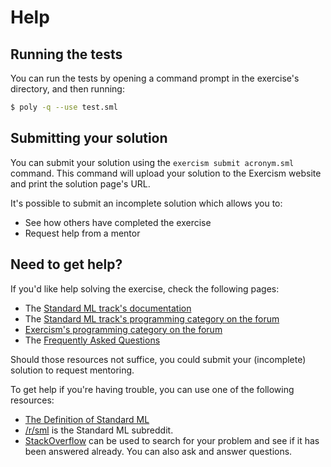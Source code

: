 # Help

## Running the tests

You can run the tests by opening a command prompt in the exercise's directory, and then running:

```bash
$ poly -q --use test.sml
```

## Submitting your solution

You can submit your solution using the `exercism submit acronym.sml` command.
This command will upload your solution to the Exercism website and print the solution page's URL.

It's possible to submit an incomplete solution which allows you to:

- See how others have completed the exercise
- Request help from a mentor

## Need to get help?

If you'd like help solving the exercise, check the following pages:

- The [Standard ML track's documentation](https://exercism.org/docs/tracks/sml)
- The [Standard ML track's programming category on the forum](https://forum.exercism.org/c/programming/sml)
- [Exercism's programming category on the forum](https://forum.exercism.org/c/programming/5)
- The [Frequently Asked Questions](https://exercism.org/docs/using/faqs)

Should those resources not suffice, you could submit your (incomplete) solution to request mentoring.

To get help if you're having trouble, you can use one of the following resources:

- [The Definition of Standard ML](https://github.com/SMLFamily/The-Definition-of-Standard-ML-Revised)
- [/r/sml](https://www.reddit.com/r/sml) is the Standard ML subreddit.
- [StackOverflow](http://stackoverflow.com/questions/tagged/sml) can be used to search for your problem and see if it has been answered already. You can also ask and answer questions.